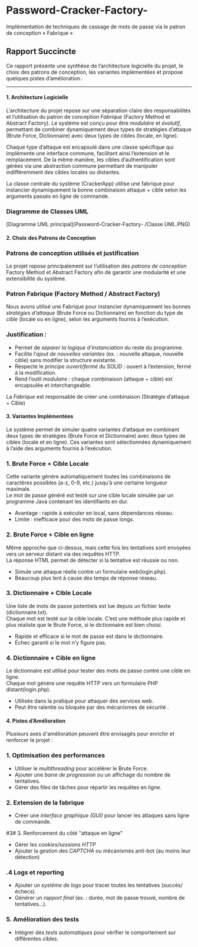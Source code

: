 # Password-Cracker-Factory-
Implémentation de techniques de cassage de mots de passe via le patron de conception  « Fabrique »

## Rapport Succincte

Ce rapport présente une synthèse de l’architecture logicielle du projet, le choix des patrons de conception, les variantes implémentées et propose quelques pistes d’amélioration.

---

#### 1. Architecture Logicielle

L’architecture du projet repose sur une séparation claire des responsabilités et l’utilisation du patron de conception *Fabrique* (Factory Method et Abstract Factory). Le système est conçu pour être *modulaire* et *évolutif*, permettant de combiner dynamiquement deux types de stratégies d’attaque (Brute Force, Dictionnaire) avec deux types de cibles (locale, en ligne).

Chaque type d’attaque est encapsulé dans une classe spécifique qui implémente une interface commune, facilitant ainsi l’extension et le remplacement. De la même manière, les cibles d’authentification sont gérées via une abstraction commune permettant de manipuler indifféremment des cibles locales ou distantes.

La classe centrale du système (CrackerApp) utilise une fabrique pour instancier dynamiquement la bonne combinaison attaque + cible selon les arguments passés en ligne de commande.

### Diagramme de Classes UML

[Diagramme UML principal](Password-Cracker-Factory- /Classe UML.PNG)  

#### 2. Choix des Patrons de Conception
### Patrons de conception utilisés et justification

Le projet repose principalement sur l’utilisation des *patrons de conception*  Factory Method et  Abstract Factory afin de garantir une modularité et une extensibilité du système.

###  Patron Fabrique (Factory Method / Abstract Factory)

Nous avons utilisé une Fabrique pour instancier dynamiquement les bonnes *stratégies d’attaque* (Brute Force ou Dictionnaire) en fonction du type de *cible* (locale ou en ligne), selon les arguments fournis à l’exécution.

### Justification :

- Permet de *séparer la logique d’instanciation* du reste du programme.
- Facilite l’*ajout de nouvelles variantes* (ex. : nouvelle attaque, nouvelle cible) sans modifier la structure existante.
- Respecte le *principe ouvert/fermé* du SOLID : ouvert à l’extension, fermé à la modification.
- Rend l’outil *modulaire* : chaque combinaison (attaque + cible) est encapsulée et interchangeable.

La *Fabrique* est responsable de créer une combinaison (Stratégie d’attaque + Cible)

#### 3. Variantes Implémentées

Le système permet de simuler quatre variantes d’attaque en combinant deux types de stratégies (Brute Force et Dictionnaire) avec deux types de cibles (locale et en ligne). Ces variantes sont sélectionnées dynamiquement à l’aide des arguments fournis à l’exécution.

### 1. Brute Force + Cible Locale

Cette variante génère automatiquement toutes les combinaisons de caractères possibles (a-z, 0-9, etc.) jusqu’à une certaine longueur maximale.  
Le mot de passe généré est testé sur une cible locale simulée par un programme Java contenant les identifiants en dur.

-  Avantage : rapide à exécuter en local, sans dépendances réseau.
-  Limite : inefficace pour des mots de passe longs.

### 2. Brute Force + Cible en ligne

Même approche que ci-dessus, mais cette fois les tentatives sont envoyées vers un serveur distant via des requêtes HTTP.  
La réponse HTML permet de détecter si la tentative est réussie ou non.

- Simule une attaque réelle contre un formulaire web(login.php).
- Beaucoup plus lent à cause des temps de réponse réseau.

###  3. Dictionnaire + Cible Locale

Une liste de mots de passe potentiels est lue depuis un fichier texte (dictionnaire.txt).  
Chaque mot est testé sur la cible locale. C’est une méthode plus rapide et plus réaliste que le Brute Force, si le dictionnaire est bien choisi.

- Rapide et efficace si le mot de passe est dans le dictionnaire.
-  Échec garanti si le mot n’y figure pas.

### 4. Dictionnaire + Cible en ligne

Le dictionnaire est utilisé pour tester des mots de passe contre une cible en ligne.  
Chaque mot génère une requête HTTP vers un formulaire PHP distant(login.php).

-  Utilisée dans la pratique pour attaquer des services web.
- Peut être ralentie ou bloquée par des mécanismes de sécurité .

#### 4. Pistes d’Amélioration

Plusieurs axes d'amélioration peuvent être envisagés pour enrichir et renforcer le projet :

###  1. Optimisation des performances

- Utiliser le *multithreading* pour accélérer le Brute Force.
- Ajouter une *barre de progression* ou un affichage du nombre de tentatives.
- Gérer des files de tâches pour répartir les requêtes en ligne.

###  2. Extension de la fabrique

- Créer une *interface graphique (GUI)* pour lancer les attaques sans ligne de commande.

#3# 3. Renforcement du côté "attaque en ligne"

- Gérer les *cookies/sessions HTTP*
- Ajouter la gestion des *CAPTCHA* ou mécanismes anti-bot (au moins leur détection)

### .4 Logs et reporting

- Ajouter un *système de logs* pour tracer toutes les tentatives (succès/échecs).
- Générer un *rapport final* (ex. : durée, mot de passe trouvé, nombre de tentatives…).

### 5. Amélioration des tests

- Intégrer des *tests automatiques* pour vérifier le comportement sur différentes cibles.
